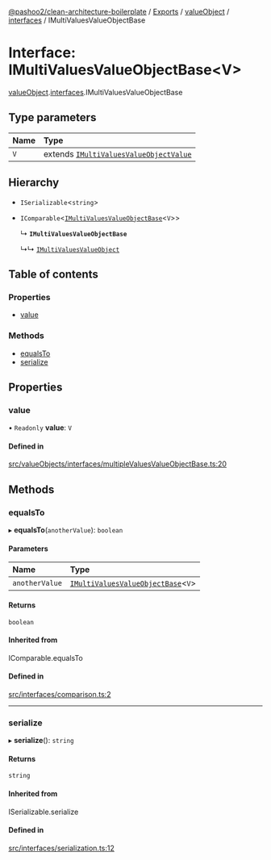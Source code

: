 [@pashoo2/clean-architecture-boilerplate](../README.md) / [Exports](../modules.md) / [valueObject](../modules/valueobject.md) / [interfaces](../modules/valueobject.interfaces.md) / IMultiValuesValueObjectBase

# Interface: IMultiValuesValueObjectBase<V\>

[valueObject](../modules/valueobject.md).[interfaces](../modules/valueobject.interfaces.md).IMultiValuesValueObjectBase

## Type parameters

| Name | Type |
| :------ | :------ |
| `V` | extends [`IMultiValuesValueObjectValue`](valueobject.interfaces.imultivaluesvalueobjectvalue.md) |

## Hierarchy

- `ISerializable`<`string`\>

- `IComparable`<[`IMultiValuesValueObjectBase`](valueobject.interfaces.imultivaluesvalueobjectbase.md)<`V`\>\>

  ↳ **`IMultiValuesValueObjectBase`**

  ↳↳ [`IMultiValuesValueObject`](valueobject.interfaces.imultivaluesvalueobject.md)

## Table of contents

### Properties

- [value](valueobject.interfaces.imultivaluesvalueobjectbase.md#value)

### Methods

- [equalsTo](valueobject.interfaces.imultivaluesvalueobjectbase.md#equalsto)
- [serialize](valueobject.interfaces.imultivaluesvalueobjectbase.md#serialize)

## Properties

### value

• `Readonly` **value**: `V`

#### Defined in

[src/valueObjects/interfaces/multipleValuesValueObjectBase.ts:20](https://github.com/pashoo2/clean-architecture-boilerplate/blob/e54a93c/src/valueObjects/interfaces/multipleValuesValueObjectBase.ts#L20)

## Methods

### equalsTo

▸ **equalsTo**(`anotherValue`): `boolean`

#### Parameters

| Name | Type |
| :------ | :------ |
| `anotherValue` | [`IMultiValuesValueObjectBase`](valueobject.interfaces.imultivaluesvalueobjectbase.md)<`V`\> |

#### Returns

`boolean`

#### Inherited from

IComparable.equalsTo

#### Defined in

[src/interfaces/comparison.ts:2](https://github.com/pashoo2/clean-architecture-boilerplate/blob/e54a93c/src/interfaces/comparison.ts#L2)

___

### serialize

▸ **serialize**(): `string`

#### Returns

`string`

#### Inherited from

ISerializable.serialize

#### Defined in

[src/interfaces/serialization.ts:12](https://github.com/pashoo2/clean-architecture-boilerplate/blob/e54a93c/src/interfaces/serialization.ts#L12)
